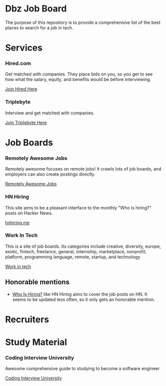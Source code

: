 # Dbz Job Board
The purpose of this repository is to provide a comprehensive list of the best places to search for a job in tech.

# Services

### Hired.com

Get matched with companies. They place bids on you, so you get to see how what the salary, equity, and benefits would be before interviewing.

[Join Hired Here](https://hired.com/x/BLM7Ki)

### Triplebyte

Interview and get matched with companies.

[Join Triplebyte Here](https://triplebyte.com/iv/ZHCMuMw/cp)

# Job Boards

### Remotely Awesome Jobs

Remotely awesome focuses on remote jobs! It crawls lots of job boards, and employers can also create postings directly.

[Remotely Awesome Jobs](https://www.remotelyawesomejobs.com/)

### HN Hiring

This site aims to be a pleasant interface to the monthly "Who is hiring?" posts on Hacker News.

[hnhiring.me](http://hnhiring.me/)

### Work In Tech

This is a site of job boards. Its categories include creative, diversity, europe, exotic, fintech, freelance, general, internship, marketplace, nonprofit, platform, programming language, remote, startup, and technology

[Work in tech](http://workintech.io/)

## Honorable mentions

 - [Who Is Hiring?](https://whoishiring.io/) like HN Hiring aims to cover the job posts on HN. It seems to be updated less often, so it only gets an honorable mention.

# Recruiters

# Study Material

### Coding Interview University

Awesome comprehensive guide to studying to become a software engineer

[Coding Interview University](https://github.com/jwasham/coding-interview-university)

